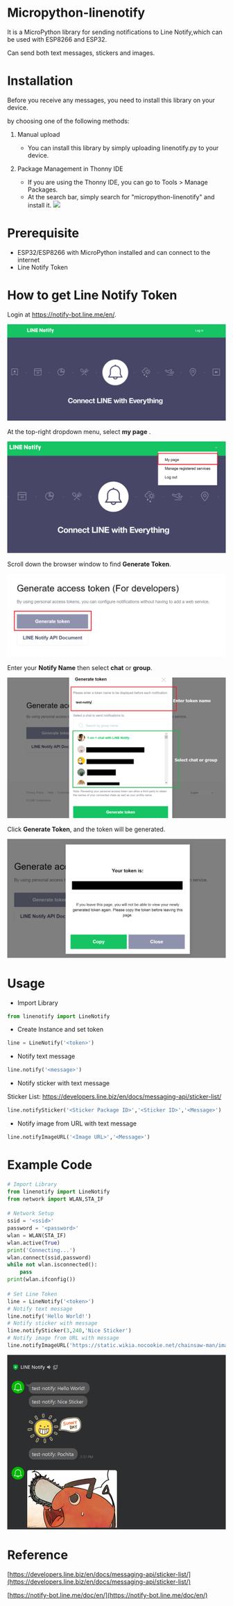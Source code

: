 # Micropython-linenotify
It is a MicroPython library for sending notifications to Line Notify,which can be used with ESP8266 and ESP32.

Can send both text messages, stickers and images.

# Installation

Before you receive any messages, you need to install this library on your device.

by choosing one of the following methods:

1. Manual upload
   - You can install this library by simply uploading linenotify.py to your device.

2. Package Management in Thonny IDE
   - If you are using the Thonny IDE, you can go to Tools > Manage Packages.
   - At the search bar, simply search for "micropython-linenotify" and install it.
   ![](https://github.com/PerfecXX/Micropython-linenotify/blob/main/doc/image/search_bar.png)


# Prerequisite
- ESP32/ESP8266 with MicroPython installed and can connect to the internet 
- Line Notify Token

# How to get Line Notify Token
Login at https://notify-bot.line.me/en/.

![](https://github.com/PerfecXX/MicroPython_LineNotify/blob/main/doc/image/1_linePage.png?raw=true)

At the top-right dropdown menu, select **my page** .

![](https://github.com/PerfecXX/MicroPython_LineNotify/blob/main/doc/image/3_selectMyPage.png?raw=true)

Scroll down the browser window to find **Generate Token**.

![](https://github.com/PerfecXX/MicroPython_LineNotify/blob/main/doc/image/4_GenerateToken.png?raw=true)

Enter your **Notify Name** then select **chat** or **group**.

![](https://github.com/PerfecXX/MicroPython_LineNotify/blob/main/doc/image/5_GenToken.png?raw=true)

Click **Generate Token**, and the token will be generated.

![](https://github.com/PerfecXX/MicroPython_LineNotify/blob/main/doc/image/6_copyToken.png?raw=true)

# Usage

- Import Library 
```python
from linenotify import LineNotify
```

- Create Instance and set token
```python
line = LineNotify('<token>')
```
- Notify text message
```python
line.notify('<message>')
```
- Notify sticker with text message

Sticker List: https://developers.line.biz/en/docs/messaging-api/sticker-list/ 
```python
line.notifySticker('<Sticker Package ID>','<Sticker ID>','<Message>')
```
- Notify image from URL with text message
```python
line.notifyImageURL('<Image URL>','<Message>')
```

# Example Code

```python
# Import Library
from linenotify import LineNotify
from network import WLAN,STA_IF

# Network Setup
ssid = '<ssid>'
password = '<password>'
wlan = WLAN(STA_IF)
wlan.active(True)
print('Connecting...')
wlan.connect(ssid,password)
while not wlan.isconnected():
    pass
print(wlan.ifconfig())

# Set Line Token 
line = LineNotify('<token>')
# Notify text message 
line.notify('Hello World!')
# Notify sticker with message
line.notifySticker(3,240,'Nice Sticker')
# Notify image from URL with message
line.notifyImageURL('https://static.wikia.nocookie.net/chainsaw-man/images/1/1b/Pochita.PNG','Pochita')

```

![](https://github.com/PerfecXX/MicroPython_LineNotify/blob/main/doc/image/8_result.png?raw=true)

# Reference 

[https://developers.line.biz/en/docs/messaging-api/sticker-list/](https://developers.line.biz/en/docs/messaging-api/sticker-list/)

[https://notify-bot.line.me/doc/en/](https://notify-bot.line.me/doc/en/)


